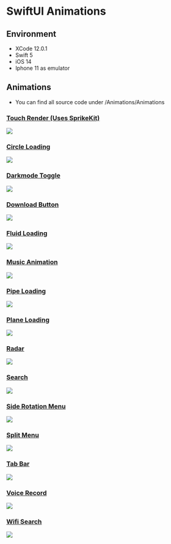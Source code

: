 # SwiftUI Animations

## Environment

- XCode 12.0.1
- Swift 5
- iOS 14
- Iphone 11 as emulator

## Animations

* You can find all source code under /Animations/Animations

### <a href="/Animations/Animations/TouchRender.swift">Touch Render (Uses SprikeKit) </a>

![](Gifs/touchrender.gif)

### <a href="/Animations/Animations/CircleLoading.swift">Circle Loading </a>

![](Gifs/circleloading.gif)

### <a href="/Animations/Animations/DarkModeToggle.swift"> Darkmode Toggle </a>

![](Gifs/darkmode.gif)

### <a href="/Animations/Animations/DownloadButton.swift"> Download Button </a>

![](Gifs/DownloadButton.gif)

### <a href="/Animations/Animations/FluidLoading.swift"> Fluid Loading </a>

![](Gifs/capsule.gif)

### <a href="/Animations/Animations/MusicAnimation.swift"> Music Animation </a>

![](Gifs/music.gif)

### <a href="/Animations/Animations/PipeLoading.swift"> Pipe Loading </a>

![](Gifs/halfpipe.gif)

### <a href="/Animations/Animations/PlaneLoading.swift"> Plane Loading </a>

![](Gifs/airplane.gif)

### <a href="/Animations/Animations/Radar.swift"> Radar </a>

![](Gifs/radar.gif)

### <a href="/Animations/Animations/Search.swift"> Search </a>

![](Gifs/search.gif)

### <a href="/Animations/Animations/SideRotateMenu.swift"> Side Rotation Menu </a>

![](Gifs/siderotatemenu.gif)

### <a href="/Animations/Animations/SplitMenu.swift"> Split Menu </a>

![](Gifs/splitmenu.gif)

### <a href="/Animations/Animations/TabBar.swift"> Tab Bar </a>

![](Gifs/TabBar.gif)

### <a href="/Animations/Animations/VoiceRecord.swift"> Voice Record </a>

![](Gifs/voicerecord.gif)

### <a href="/Animations/Animations/Wifi Search.swift"> Wifi Search </a>

![](Gifs/Wifi.gif)
